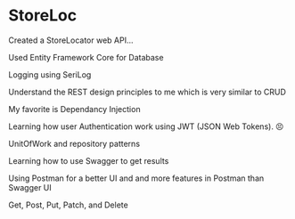 # StoreLoc
Created a StoreLocator web API... 

Used Entity Framework Core for Database

Logging using SeriLog

Understand the REST design principles to me which is very similar to CRUD 

My favorite is Dependancy Injection

Learning how user Authentication work using JWT (JSON Web Tokens). 😣

UnitOfWork and repository patterns

Learning how to use Swagger to get results

Using Postman for a better UI and and more features in Postman than Swagger UI

Get, Post, Put, Patch, and Delete

